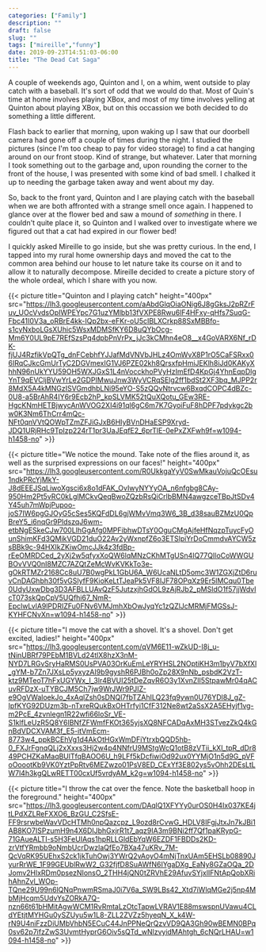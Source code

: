 ```yaml
---
categories: ["Family"]
description: ""
draft: false
slug: ""
tags: ["mireille","funny"]
date: 2019-09-23T14:51:03-06:00
title: "The Dead Cat Saga"
---
```


A couple of weekends ago, Quinton and I, on a whim, went outside to play catch with a baseball. It's sort of odd that we would do that. Most of Quin's time at home involves playing XBox, and most of my time involves yelling at Quinton about playing XBox, but on this occassion we both decided to do something a little different.

Flash back to earlier that morning, upon waking up I saw that our doorbell camera had gone off a couple of times during the night. I studied the pictures (since I'm too cheap to pay for video storage) to find a cat hanging around on our front stoop. Kind of strange, but whatever. Later that morning I took something out to the garbage and, upon rounding the corner to the front of the house, I was presented with some kind of bad smell. I chalked it up to needing the garbage taken away and went about my day.

So, back to the front yard, Quinton and I are playing catch with the baseball when we are both affronted with a strange smell once again. I happened to glance over at the flower bed and saw a mound of _something_ in there. I couldn't quite place it, so Quinton and I walked over to investigate where we figured out that a cat had expired in our flower bed!

I quickly asked Mireille to go inside, but she was pretty curious. In the end, I tapped into my rural home ownership days and moved the cat to the common area behind our house to let nature take its course on it and to allow it to naturally decompose. Mireille decided to create a picture story of the whole ordeal, which I share with you now.

{{< picture title="Quinton and I playing catch" height="400px" src="https://lh3.googleusercontent.com/aAbdGlqOiaONig6J8gGksJ2pRZrFuv_UOcVvdsOpIWPEYpc7G1uzYMlbb13fVXPE8Rwu6lF4HFxy-qHfs7SuqG-Fbc41I0V3a_oRBrE4kk-IQp2bx-eFKr-oU5cIBLXCrkp88SxMBBfo-s1cyNxboLGsXUhic5WsxMDMSfKY6D8uQYbOcg-Mm6Y0UL9pE7REfSzsPq4dpbPnVrPx_jJc3kCMhn4eO8__x4GoVARX6Nf_rDK-fjUJ4RzfikVpQTg_dnFCebhfYJJafMdVNVbJHLz4OmWvX8P1rO5CaFSRxx06IRqCJkcGmUrTyC2DGVmexIG1VJ6PZE02kh8QrsxfpHmiJEKlh8iJd0KAKyXhhN96nUkYYU59OH5WXJGxS1L4nVocckhoPVyHzImEfD4KpGj4YhnEqpDlgYnT9qEVCljBVwYrLe2GDPIMwuJnw3WyVCRqSElg2ff1bdSt2XF3bq_MJPP2r8MdX5A4kMNGzISVGmdhbLNi95eYO-S5zQQvNtrvcw6BxqdCOPC4dBZc-0U8-a5BrAhR4IY6r9Ecb2hP_kpSLVMK52tQuXQotu_GEw3RE-HgcKNmHETBjwycAnWVOG2XI4i91ql6gC6m7K7GyoiFuF8hDPF7pdykgc2bw0K3Nm6ThCrr4mQc-NFt0qnVVtQOWpTZmZFJiGJxB6HIyBVnDHaESP9Xryd-JDQ1URjRHc9TpIzp224rT1pr3UaJEqfE2_6prTlE-0ePxZXFwh9f=w1094-h1458-no" >}}

{{< picture title="We notice the mound. Take note of the flies around it, as well as the surprised expressions on our faces!" height="400px" src="https://lh3.googleusercontent.com/R0UkkgaYyV0SwMkauVojuQcOEsu1ndkPRcYjMkY-J8dEEEJSqLiwoXgsci6x8o1dFAK_OvIwyNYYyOA_n6nfgbg8CAy-950Hm2Pt5vRC0kLglMCkvQeqBwoZQzbRsQiCrlbBMN4awgzceTBpJtSDv4Y45uh7mWpjPupoo-joS7IW6pgGJOyG5cSes5KQFdDL6gjWMvVmq3W6_3B_d38sauBZMzU0QpBreY5_i6nqGr9PldszqJ6wm-etbNgESkeCJw700LlhGgAfg0MPFibhwDTsY0OguCMgAjfeHfNqzpTuycFyOunShimKFd3QMikVGD21duO22Av2yWxnpfZ6o3ETSlpiYrDoCmmdvAYCW5zsBBk9c-94HXIkZKiwOmcJJk4z3fdBp-rEeOMRDCed_2yXj2w5qfyxXoQW6lqMNzCKhMTgUSn4IQ77QIloCoWWGUBOvVVQ0nI8MZC7AZQtZeMcWvKVKkTo3e-gOkRTMZr2168Cc8uU7B0wgPkL1GbU6A_W6UcaNLtD5omc3W1ZGXjZtD6ruvCnDAGhbh30f5vGSlyfF9KioKeLtTJeaPk5VF8IJF78OPqXz9Er5lMCqu0Tbe0UdyUxwDbg3D3AFBLLUAvQzF5JutzxjhGdOL9zAjRJb2_pMSldO1f57jjWdvIcT073skQpCpV5UQfhi67_NmR-EpclwLvlA9lPDRIZFu0FNv6VMJmhXbOwJyqYc1zQZlJcMRMjFMGSsJ-KYHFCNvXn=w1094-h1458-no" >}}

{{< picture title="I move the cat with a shovel. It's a shovel. Don't get excited, ladies!" height="400px" src="https://lh3.googleusercontent.com/qVM6E11-wZkUD-I8j_u-tNinUBRf79PEbM1BVLd24tlX8hzX3nM-NYD7LRGvSryHaRMS0UsPVA03OrKuEmLeYRYHSL2NOptiKH3m1byV7bXfXl_gYM-b7Zn7JXsLp5yxyzAI9b9gyshR6PJBh0oZp28X9nNb_psbdK2VzT-ktz9MTeoT7hFxUGYWx_I_3lr4BVUI25tDeZqvR6O3y1XvnZlI5StpawMr04qACuvRFDzX-uTYBCJM5Ch7jw9WrJWr9PJIZ-e9OgVWaloekJo_4xAqlZsh0sDNQl7fbTZAhILQ23fq9ywn0U76YDl8J_gZ-IpfKYG92DUzm3b-nTxreRQukBxOHTrfyi1CfF312Ne8wt2aSsX2A5EHyjf1vg-m2PcE_4zvnlegn1R22wfi66loSr_VE-S1klfLeUzR5Q8Y6lBNfZFWmfFKOt365yjsXQ8NFCADqAxMH3STvezZkQ4kGnBdVDCXVAM3f_E5-itVmEcm-8773w4_ppkBCEhVg1d4AkOtHGxWmDFiYtrxbQQD5hb-0_FXJrFgnqQLj2xXxxs3Hj2w4p4NNfrU9MStgWcQ1otB8zVTii_kXl_tpR_dDr849PCHZKaMaqBUlTfqBAOO6U_h9LFf5kDcfiwiOd92ux0YYMjO1n5d9G_pVFoOoootKb9VK0YztPpRtv6MEZwzo01PsV8ED_CExYf3E802ys5vOhh2DEsLtLW7l4h3kgQLwRETT00cxUf5vrdyAM_k2g=w1094-h1458-no" >}}

{{< picture title="I throw the cat over the fence. Note the basketball hoop in the foreground." height="400px" src="https://lh3.googleusercontent.com/DAqlQ1XFYYy0urOS0H4Ix037KE4jtLPdXZLReFXXO6_BzGU_C2SfsE-FF9rsrwbeWavVDcHTMh0npQazcpz_L9ozd8rCvwG_HDLV8IFgjJtxJn7kJBi1AB8KO7ISPzumH9n4X6DIJbhGxjrR1t7_aqz9IA3m9BNi2ff7Qf1paKRypG-71GAueALTI-s5H3FeUIAqs1hpRLLGldEbYqW6EZDF1FBDDs2KD-zrVtfYRmbb9oNmbUcrDwzlaQfEo7BXa47uKRv_7M-QcVqRK95UEhxS2ck1jkTuhOwj3YWrQ2vAoyO4mNjTnxUAm5EHSLb08890JyurRrWE_1F99GEUblRwW2_G32fjfD8SuAWfN6IYgaDXg_EaNy8GZaOQa_2DJomv2HlxRDm0psezNIonsO_2THH4jQN0tZRVhE29AfuvSYjxlIFNtApQobXRihAhnZvl_WOp-TQne29U99n6lQNqPnwmRSmaJ0i7V6a_SW9LBs42_Xtd7iWlqMGe2j5np4MbMjHcqm5UdvYsZORkA7Q-nzn66t61bHMitAgwWCM1RvRmtaLzOtcTapwLVRAV1E88mswspnUVawu4CLdYEtjtMYHGu0ySZUyu5w1L8-ZLL2ZVZz5hyeqN_X_k4W-rN9U4niFzzDiUMbVhbN5ECuC44JnPPNeQrQzvVD9QA3Gh90wBEMN0BPq0sv62p7ifzZwS3UvmtHyprG6Oiv5sQTd_wNlzvyidMAhtgh_6cNQrLHAU=w1094-h1458-no" >}}
